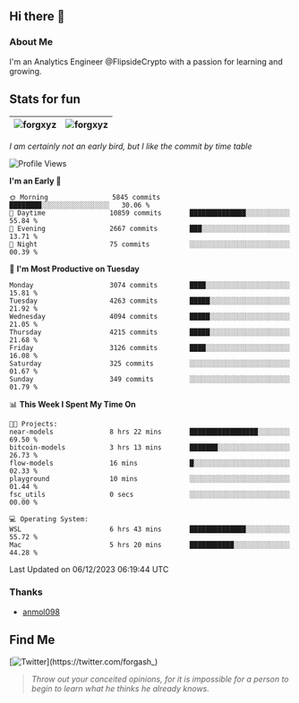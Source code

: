 ## Hi there 👋

### About Me

I'm an Analytics Engineer @FlipsideCrypto with a passion for learning and growing.
  
## Stats for fun

| <img align="center" src="https://github-readme-streak-stats.herokuapp.com/?user=forgxyz&theme=tokyonight" alt="forgxyz" /> | <img align="center" src="https://github-readme-stats.vercel.app/api?username=forgxyz&theme=tokyonight&show_icons=true" alt="forgxyz" /> |
| ------------- |------------- |

*I am certainly not an early bird, but I like the commit by time table*  

<!--START_SECTION:waka-->
![Profile Views](http://img.shields.io/badge/Profile%20Views-0-blue)

**I'm an Early 🐤** 

```text
🌞 Morning                5845 commits        ████████░░░░░░░░░░░░░░░░░   30.06 % 
🌆 Daytime                10859 commits       ██████████████░░░░░░░░░░░   55.84 % 
🌃 Evening                2667 commits        ███░░░░░░░░░░░░░░░░░░░░░░   13.71 % 
🌙 Night                  75 commits          ░░░░░░░░░░░░░░░░░░░░░░░░░   00.39 % 
```
📅 **I'm Most Productive on Tuesday** 

```text
Monday                   3074 commits        ████░░░░░░░░░░░░░░░░░░░░░   15.81 % 
Tuesday                  4263 commits        █████░░░░░░░░░░░░░░░░░░░░   21.92 % 
Wednesday                4094 commits        █████░░░░░░░░░░░░░░░░░░░░   21.05 % 
Thursday                 4215 commits        █████░░░░░░░░░░░░░░░░░░░░   21.68 % 
Friday                   3126 commits        ████░░░░░░░░░░░░░░░░░░░░░   16.08 % 
Saturday                 325 commits         ░░░░░░░░░░░░░░░░░░░░░░░░░   01.67 % 
Sunday                   349 commits         ░░░░░░░░░░░░░░░░░░░░░░░░░   01.79 % 
```


📊 **This Week I Spent My Time On** 

```text
🐱‍💻 Projects: 
near-models              8 hrs 22 mins       █████████████████░░░░░░░░   69.50 % 
bitcoin-models           3 hrs 13 mins       ███████░░░░░░░░░░░░░░░░░░   26.73 % 
flow-models              16 mins             █░░░░░░░░░░░░░░░░░░░░░░░░   02.33 % 
playground               10 mins             ░░░░░░░░░░░░░░░░░░░░░░░░░   01.44 % 
fsc_utils                0 secs              ░░░░░░░░░░░░░░░░░░░░░░░░░   00.00 % 

💻 Operating System: 
WSL                      6 hrs 43 mins       ██████████████░░░░░░░░░░░   55.72 % 
Mac                      5 hrs 20 mins       ███████████░░░░░░░░░░░░░░   44.28 % 
```


 Last Updated on 06/12/2023 06:19:44 UTC
<!--END_SECTION:waka-->

### Thanks
 - [anmol098](https://github.com/anmol098/waka-readme-stats/)
  
## Find Me
[![Twitter](https://img.shields.io/twitter/url/https/twitter.com/forgash_.svg?style=social&label=Follow%20%40forgash_)](https://twitter.com/forgash_)


> *Throw out your conceited opinions, for it is impossible for a person to begin to learn what he thinks he already knows.* 
